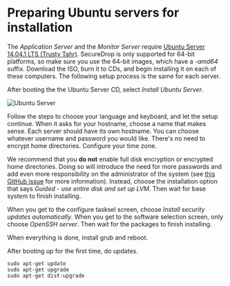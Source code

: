 # Preparing Ubuntu servers for installation

The *Application Server* and the *Monitor Server* require [Ubuntu Server 14.04.1 LTS (Trusty Tahr)](http://www.ubuntu.com/download/server). SecureDrop is only supported for 64-bit platforms, so make sure you use the 64-bit images, which have a *-amd64* suffix. Download the ISO, burn it to CDs, and begin installing it on each of these computers. The following setup process is the same for each server.

After booting the the Ubuntu Server CD, select *Install Ubuntu Server*.

![Ubuntu Server](/docs/images/install/ubuntu_server.png)

Follow the steps to choose your language and keyboard, and let the setup continue. When it asks for your hostname, choose a name that makes sense. Each server should have its own hostname.  You can choose whatever username and password you would like. There's no need to encrypt home directories. Configure your time zone.

We recommend that you **do not** enable full disk encryption or encrypted home directories. Doing so will introduce the need for more passwords and add even more responsibility on the administrator of the system (see [this GitHub issue](https://github.com/freedomofpress/securedrop/issues/511#issuecomment-50823554) for more information). Instead, choose the installation option that says *Guided - use entire disk and set up LVM*. Then wait for base system to finish installing.

When you get to the configure tasksel screen, choose *Install security updates automatically*. When you get to the software selection screen, only choose *OpenSSH server*. Then wait for the packages to finish installing.

When everything is done, install grub and reboot.

After booting up for the first time, do updates.

```
sudo apt-get update
sudo apt-get upgrade
sudo apt-get dist-upgrade
```
